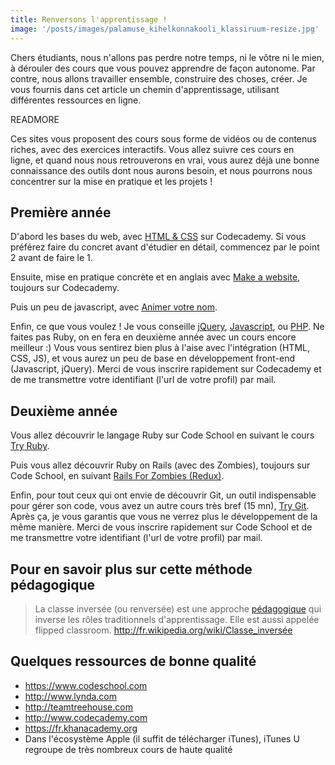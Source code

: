 ```yaml
---
title: Renversons l'apprentissage !
image: '/posts/images/palamuse_kihelkonnakooli_klassiruum-resize.jpg'
---
```


Chers étudiants, nous n'allons pas perdre notre temps, ni le vôtre ni le mien, à dérouler des cours que vous pouvez apprendre de façon autonome. Par contre, nous allons travailler ensemble, construire des choses, créer. Je vous fournis dans cet article un chemin d'apprentissage, utilisant différentes ressources en ligne. 

READMORE

Ces sites vous proposent des cours sous forme de vidéos ou de contenus riches, avec des exercices interactifs. Vous allez suivre ces cours en ligne, et quand nous nous retrouverons en vrai, vous aurez déjà une bonne connaissance des outils dont nous aurons besoin, et nous pourrons nous concentrer sur la mise en pratique et les projets !

## Première année

D'abord les bases du web, avec 
[HTML & CSS](http://www.codecademy.com/fr/tracks/web) sur Codecademy. Si vous préférez faire du concret avant d'étudier en détail, commencez par le point 2 avant de faire le 1.
	
Ensuite, mise en pratique concrète et en anglais avec 
[Make a website](http://www.codecademy.com/fr/skills/make-a-website), toujours sur Codecademy.
	
Puis un peu de javascript, avec 
[Animer votre nom](http://www.codecademy.com/fr/goals/animate-your-name-fr-FR).

Enfin, ce que vous voulez ! Je vous conseille 
[jQuery](http://www.codecademy.com/fr/tracks/jquery), 
[Javascript](http://www.codecademy.com/fr/tracks/javascript), ou 
[PHP](http://www.codecademy.com/fr/tracks/php). Ne faites pas Ruby, on en fera en deuxième année avec un cours encore meilleur :)
Vous vous sentirez bien plus à l'aise avec l'intégration (HTML, CSS, JS), et vous aurez un peu de base en développement front-end (Javascript, jQuery). Merci de vous inscrire rapidement sur Codecademy et de me transmettre votre identifiant (l'url de votre profil) par mail.


## Deuxième année


Vous allez découvrir le langage Ruby sur Code School en suivant le cours 
[Try Ruby](https://www.codeschool.com/courses/try-ruby).

	
Puis vous allez découvrir Ruby on Rails (avec des Zombies), toujours sur Code School, en suivant 
[Rails For Zombies (Redux)](https://www.codeschool.com/courses/rails-for-zombies-redux).

	
Enfin, pour tout ceux qui ont envie de découvrir Git, un outil indispensable pour gérer son code, vous avez un autre cours très bref (15 mn), 
[Try Git](https://www.codeschool.com/courses/try-git).
Après ça, je vous garantis que vous ne verrez plus le développement de la même manière. Merci de vous inscrire rapidement sur Code School et de me transmettre votre identifiant (l'url de votre profil) par mail.

## Pour en savoir plus sur cette méthode pédagogique


> La classe inversée (ou renversée) est une approche [pédagogique](http://fr.wikipedia.org/wiki/P%C3%A9dagogie) qui inverse les rôles traditionnels d'apprentissage. Elle est aussi appelée flipped classroom.
http://fr.wikipedia.org/wiki/Classe_inversée


## Quelques ressources de bonne qualité

- https://www.codeschool.com
- http://www.lynda.com
- http://teamtreehouse.com
- http://www.codecademy.com
- https://fr.khanacademy.org
- Dans l'écosystème Apple (il suffit de télécharger iTunes), iTunes U regroupe de très nombreux cours de haute qualité
